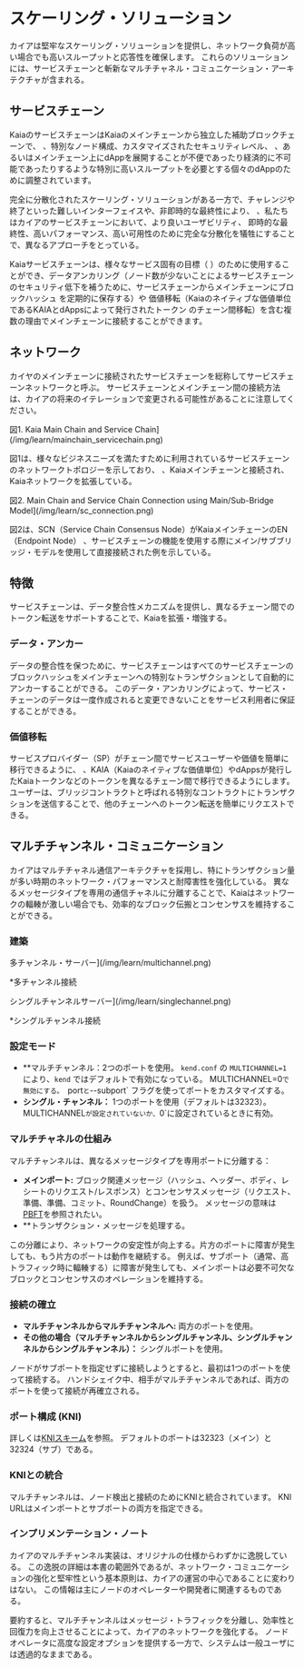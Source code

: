 # スケーリング・ソリューション

カイアは堅牢なスケーリング・ソリューションを提供し、ネットワーク負荷が高い場合でも高いスループットと応答性を確保します。 これらのソリューションには、サービスチェーンと斬新なマルチチャネル・コミュニケーション・アーキテクチャが含まれる。

## サービスチェーン<a id="service-chain"></a>

KaiaのサービスチェーンはKaiaのメインチェーンから独立した補助ブロックチェーンで、
、特別なノード構成、カスタマイズされたセキュリティレベル、
、あるいはメインチェーン上にdAppを展開することが不便であったり経済的に不可能であったりするような特別に高いスループットを必要とする個々のdAppのために調整されています。

完全に分散化されたスケーリング・ソリューションがある一方で、チャレンジや終了といった難しいインターフェイスや、非即時的な最終性により、
、私たちはカイアのサービスチェーンにおいて、より良いユーザビリティ、
即時的な最終性、高いパフォーマンス、高い可用性のために完全な分散化を犠牲にすることで、異なるアプローチをとっている。

Kaiaサービスチェーンは、様々なサービス固有の目標（
）のために使用することができ、データアンカリング（ノード数が少ないことによるサービスチェーンのセキュリティ低下を補うために、サービスチェーンからメインチェーンにブロックハッシュ
を定期的に保存する）や
価値移転（Kaiaのネイティブな価値単位であるKAIAとdAppsによって発行されたトークン
のチェーン間移転）を含む複数の理由でメインチェーンに接続することができます。

## ネットワーク<a id="network"></a>

カイヤのメインチェーンに接続されたサービスチェーンを総称してサービスチェーンネットワークと呼ぶ。
サービスチェーンとメインチェーン間の接続方法は、カイアの将来のイテレーションで変更される可能性があることに注意してください。

図1. Kaia Main Chain and Service Chain](/img/learn/mainchain_servicechain.png)

図1は、様々なビジネスニーズを満たすために利用されているサービスチェーンのネットワークトポロジーを示しており、
、Kaiaメインチェーンと接続され、Kaiaネットワークを拡張している。

図2. Main Chain and Service Chain Connection using Main/Sub-Bridge Model](/img/learn/sc_connection.png)

図2は、SCN（Service Chain Consensus Node）がKaiaメインチェーンのEN（Endpoint Node）
、サービスチェーンの機能を使用する際にメイン/サブブリッジ・モデルを使用して直接接続された例を示している。

## 特徴<a id="features"></a>

サービスチェーンは、データ整合性メカニズムを提供し、異なるチェーン間でのトークン転送をサポートすることで、Kaiaを拡張・増強する。

### データ・アンカー<a id="data-anchoring"></a>

データの整合性を保つために、サービスチェーンはすべてのサービスチェーンのブロックハッシュをメインチェーンへの特別なトランザクションとして自動的にアンカーすることができる。
このデータ・アンカリングによって、サービス・チェーンのデータは一度作成されると変更できないことをサービス利用者に保証することができる。

### 価値移転<a id="value-transfer"></a>

サービスプロバイダー（SP）がチェーン間でサービスユーザーや価値を簡単に移行できるように、
、KAIA（Kaiaのネイティブな価値単位）やdAppsが発行したKaiaトークンなどのトークンを異なるチェーン間で移行できるようにします。
ユーザーは、ブリッジコントラクトと呼ばれる特別なコントラクトにトランザクションを送信することで、他のチェーンへのトークン転送を簡単にリクエストできる。

## マルチチャンネル・コミュニケーション

カイアはマルチチャネル通信アーキテクチャを採用し、特にトランザクション量が多い時期のネットワーク・パフォーマンスと耐障害性を強化している。 異なるメッセージタイプを専用の通信チャネルに分離することで、Kaiaはネットワークの輻輳が激しい場合でも、効率的なブロック伝搬とコンセンサスを維持することができる。

### 建築

多チャンネル・サーバー](/img/learn/multichannel.png)

\*多チャンネル接続

シングルチャンネルサーバー](/img/learn/singlechannel.png)

\*シングルチャンネル接続

### 設定モード

- \*\*マルチチャンネル：2つのポートを使用。 `kend.conf` の `MULTICHANNEL=1` により、`kend` ではデフォルトで有効になっている。 MULTICHANNEL=0`で無効にする。 `port`と`--subport\` フラグを使ってポートをカスタマイズする。
- **シングル・チャンネル：** 1つのポートを使用（デフォルトは32323）。 MULTICHANNEL`が設定されていないか、`0\`に設定されているときに有効。

### マルチチャネルの仕組み

マルチチャンネルは、異なるメッセージタイプを専用ポートに分離する：

- **メインポート:** ブロック関連メッセージ（ハッシュ、ヘッダー、ボディ、レシートのリクエスト/レスポンス）とコンセンサスメッセージ（リクエスト、準備、準備、コミット、RoundChange）を扱う。 メッセージの意味は[PBFT](./consensus-mechanism.md#pbft-practical-byzantine-fault-tolerance)を参照されたい。
- \*\*トランザクション・メッセージを処理する。

この分離により、ネットワークの安定性が向上する。片方のポートに障害が発生しても、もう片方のポートは動作を継続する。 例えば、サブポート（通常、高トラフィック時に輻輳する）に障害が発生しても、メインポートは必要不可欠なブロックとコンセンサスのオペレーションを維持する。

### 接続の確立

- **マルチチャンネルからマルチチャンネルへ:** 両方のポートを使用。
- **その他の場合（マルチチャンネルからシングルチャンネル、シングルチャンネルからシングルチャンネル）：** シングルポートを使用。

ノードがサブポートを指定せずに接続しようとすると、最初は1つのポートを使って接続する。 ハンドシェイク中、相手がマルチチャンネルであれば、両方のポートを使って接続が再確立される。

### ポート構成 (KNI)

詳しくは[KNIスキーム](./kni.md)を参照。 デフォルトのポートは32323（メイン）と32324（サブ）である。

### KNIとの統合

マルチチャンネルは、ノード検出と接続のためにKNIと統合されています。 KNI URLはメインポートとサブポートの両方を指定できる。

### インプリメンテーション・ノート

カイアのマルチチャンネル実装は、オリジナルの仕様からわずかに逸脱している。 この逸脱の詳細は本書の範囲外であるが、ネットワーク・コミュニケーションの強化と堅牢性という基本原則は、カイアの運営の中心であることに変わりはない。 この情報は主にノードのオペレーターや開発者に関連するものである。

要約すると、マルチチャンネルはメッセージ・トラフィックを分離し、効率性と回復力を向上させることによって、カイアのネットワークを強化する。 ノードオペレータに高度な設定オプションを提供する一方で、システムは一般ユーザには透過的なままである。
